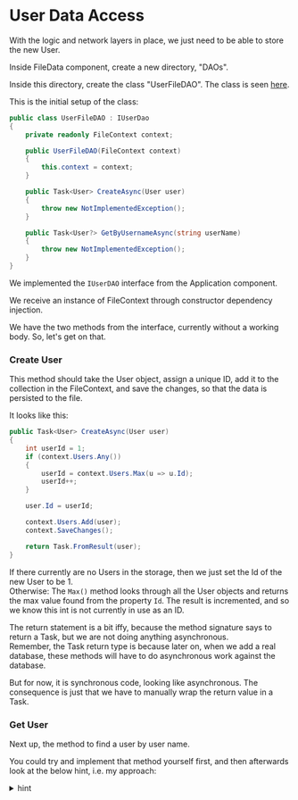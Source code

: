 # User Data Access
With the logic and network layers in place, we just need to be able to store the new User.

Inside FileData component, create a new directory, "DAOs".

Inside this directory, create the class "UserFileDAO". The class is seen [here](https://github.com/TroelsMortensen/WasmTodo/blob/002_AddUser/FileData/DAOs/UserFileDAO.cs).

This is the initial setup of the class:

```csharp
public class UserFileDAO : IUserDao
{
    private readonly FileContext context;

    public UserFileDAO(FileContext context)
    {
        this.context = context;
    }

    public Task<User> CreateAsync(User user)
    {
        throw new NotImplementedException();
    }

    public Task<User?> GetByUsernameAsync(string userName)
    {
        throw new NotImplementedException();
    }
}
```

We implemented the `IUserDAO` interface from the Application component.

We receive an instance of FileContext through constructor dependency injection.

We have the two methods from the interface, currently without a working body. So, let's get on that.

### Create User
This method should take the User object, assign a unique ID, add it to the collection in the FileContext, and save the changes, so that the data is persisted to the file.

It looks like this:

```csharp
public Task<User> CreateAsync(User user)
{
    int userId = 1;
    if (context.Users.Any())
    {
        userId = context.Users.Max(u => u.Id);
        userId++;
    }

    user.Id = userId;

    context.Users.Add(user);
    context.SaveChanges();

    return Task.FromResult(user);
}
```
If there currently are no Users in the storage, then we just set the Id of the new User to be 1.\
Otherwise:
The `Max()` method looks through all the User objects and returns the max value found from the property `Id`. The result is incremented, and so we know this int is not currently in use as an ID.

The return statement is a bit iffy, because the method signature says to return a Task<User>, but we are not doing anything asynchronous.\
Remember, the Task<User> return type is because later on, when we add a real database, these methods will have to do asynchronous work against the database.

But for now, it is synchronous code, looking like asynchronous. The consequence is just that we have to manually wrap the return value in a Task.

### Get User
Next up, the method to find a user by user name.

You could try and implement that method yourself first, and then afterwards look at the below hint, i.e. my approach:


<details>
<summary>hint</summary>

```csharp
public Task<User?> GetByUsernameAsync(string userName)
{
    User? existing = context.Users.FirstOrDefault(u =>
        u.UserName.Equals(userName, StringComparison.OrdinalIgnoreCase)
    );
    return Task.FromResult(existing);
}
```

The `FirstOrDefault()` method will find the first object matching the criteria specified in the lambda expression.\
If nothing is found, `null` is returned.

In the Equals method I specify that the matching should not consider upper/lower case. I don't want a user called `Troels` and another `troels`.
</details>

